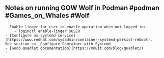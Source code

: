 ## Notes on running GOW Wolf in Podman #podman #Games_on_Whales #Wolf
	- Enable linger for user to enable operation when not logged in:
		- loginctl enable-linger $USER
	- [Configure as systemd service](https://www.redhat.com/sysadmin/container-systemd-persist-reboot). See section on _Configure Container with Systemd_
	- [Good Quadlet documentation](https://mo8it.com/blog/quadlet/)
	-